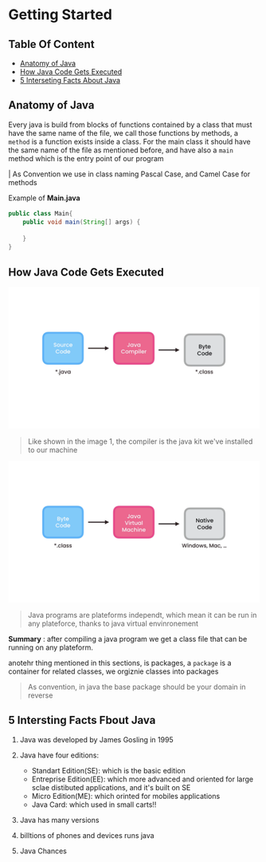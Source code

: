 # Getting Started

## Table Of Content

- [Anatomy of Java](#anatomy-of-java)
- [How Java Code Gets Executed](#how-java-code-gets-executed)
- [5 Interseting Facts About Java](#5-intersting-facts-fbout-java)

## Anatomy of Java

Every java is build from blocks of functions contained by a class that must have the same name of the file, we call those functions by methods, a `method` is a function exists inside a class.
For the main class it should have the same name of the file as mentioned before, and have also a `main` method which is the entry point of our program

| As Convention we use in class naming Pascal Case, and Camel Case for methods <br>

Example of **Main.java**
<br>

```java
public class Main{
    public void main(String[] args) {

    }
}
```

## How Java Code Gets Executed

![Image_1](../assets/1.png)

> Like shown in the image 1, the compiler is the java kit we've installed to our machine

![Image_2](../assets/2.png)

> Java programs are plateforms independt, which mean it can be run in any plateforce, thanks to java virtual envinronement

**Summary** :
after compiling a java program we get a class file that can be running on any plateform.

anotehr thing mentioned in this sections, is packages, a `package` is a container for related classes, we orgiznie classes into packages

> As convention, in java the base package should be your domain in reverse

## 5 Intersting Facts Fbout Java

1. Java was developed by James Gosling in 1995
2. Java have four editions:

   - Standart Edition(SE): which is the basic edition
   - Entreprise Edition(EE): which more advanced and oriented for large sclae distibuted applications, and it's built on SE
   - Micro Edition(ME): which orinted for mobiles applications
   - Java Card: which used in small carts!!

3. Java has many versions
4. billtions of phones and devices runs java
5. Java Chances
